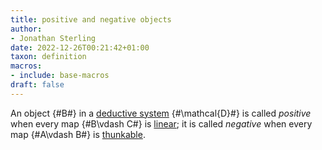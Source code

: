 ```yaml
---
title: positive and negative objects
author:
- Jonathan Sterling
date: 2022-12-26T00:21:42+01:00
taxon: definition
macros:
- include: base-macros
draft: false
---
```


An object {#B#} in a [deductive system](dpl-0002) {#\mathcal{D}#} is called *positive* when every map
{#B\vdash C#} is [linear](dpl-0004); it is called
*negative* when every map {#A\vdash B#} is [thunkable](dpl-0004).
